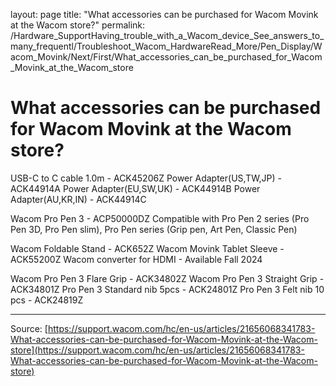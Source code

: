 layout: page
title: "What accessories can be purchased for Wacom Movink at the Wacom store?"
permalink: /Hardware_SupportHaving_trouble_with_a_Wacom_device_See_answers_to_many_frequentl/Troubleshoot_Wacom_HardwareRead_More/Pen_Display/Wacom_Movink/Next/First/What_accessories_can_be_purchased_for_Wacom_Movink_at_the_Wacom_store

# What accessories can be purchased for Wacom Movink at the Wacom store?

USB-C to C cable 1.0m - ACK45206Z
Power Adapter(US,TW,JP) - ACK44914A
Power Adapter(EU,SW,UK) - ACK44914B
Power Adapter(AU,KR,IN) - ACK44914C


Wacom Pro Pen 3 - ACP50000DZ
Compatible with Pro Pen 2 series (Pro Pen 3D, Pro Pen slim), Pro Pen series (Grip pen, Art Pen, Classic Pen)


Wacom Foldable Stand - ACK652Z
Wacom Movink Tablet Sleeve - ACK55200Z
Wacom converter for HDMI - Available Fall 2024


Wacom Pro Pen 3 Flare Grip - ACK34802Z
Wacom Pro Pen 3 Straight Grip - ACK34801Z
Pro Pen 3 Standard nib 5pcs - ACK24801Z
Pro Pen 3 Felt nib 10 pcs - ACK24819Z

---
Source: [https://support.wacom.com/hc/en-us/articles/21656068341783-What-accessories-can-be-purchased-for-Wacom-Movink-at-the-Wacom-store](https://support.wacom.com/hc/en-us/articles/21656068341783-What-accessories-can-be-purchased-for-Wacom-Movink-at-the-Wacom-store)

